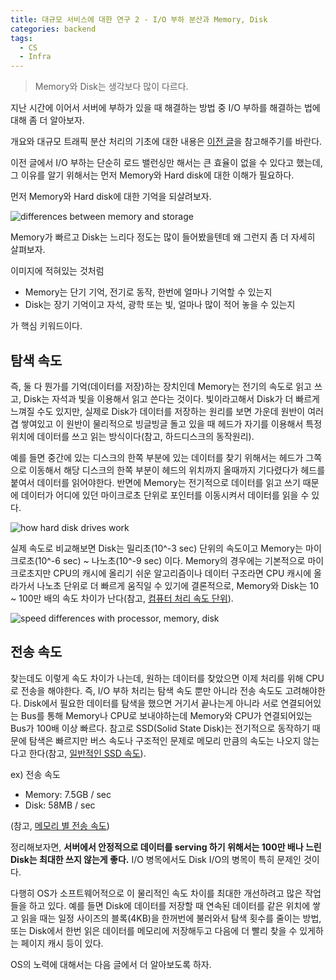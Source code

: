 ```yaml
---
title: 대규모 서비스에 대한 연구 2 - I/O 부하 분산과 Memory, Disk
categories: backend
tags:
  - CS
  - Infra
---
```


> Memory와 Disk는 생각보다 많이 다르다.

지난 시간에 이어서 서버에 부하가 있을 때 해결하는 방법 중 I/O 부하를 해결하는 법에 대해 좀 더 알아보자.

개요와 대규모 트래픽 분산 처리의 기초에 대한 내용은 [이전 글](https://chuck-park.github.io/cs/large-traffic-research-1/)을 참고해주기를 바란다.

이전 글에서 I/O 부하는 단순히 로드 밸런싱만 해서는 큰 효율이 없을 수 있다고 했는데, 그 이유를 알기 위해서는 먼저 Memory와 Hard disk에 대한 이해가 필요하다.

먼저 Memory와 Hard disk에 대한 기억을 되살려보자.

![differences between memory and storage](https://img1.daumcdn.net/thumb/R1280x0/?scode=mtistory2&fname=https%3A%2F%2Fblog.kakaocdn.net%2Fdn%2FqV2y5%2Fbtsi10a7j3J%2FSChrafB2eM2flV0uDB6WT1%2Fimg.webp)

Memory가 빠르고 Disk는 느리다 정도는 많이 들어봤을텐데 왜 그런지 좀 더 자세히 살펴보자.

이미지에 적혀있는 것처럼

- Memory는 단기 기억, 전기로 동작, 한번에 얼마나 기억할 수 있는지
- Disk는 장기 기억이고 자석, 광학 또는 빛, 얼마나 많이 적어 놓을 수 있는지

가 핵심 키워드이다.

## 탐색 속도
즉, 둘 다 뭔가를 기억(데이터를 저장)하는 장치인데 Memory는 전기의 속도로 읽고 쓰고, Disk는 자석과 빛을 이용해서 읽고 쓴다는 것이다. 빛이라고해서 Disk가 더 빠르게 느껴질 수도 있지만, 실제로 Disk가 데이터를 저장하는 원리를 보면 가운데 원반이 여러겹 쌓여있고 이 원반이 물리적으로 빙글빙글 돌고 있을 때 헤드가 자기를 이용해서 특정 위치에 데이터를 쓰고 읽는 방식이다(참고, 하드디스크의 동작원리).

예를 들면 중간에 있는 디스크의 한쪽 부분에 있는 데이터를 찾기 위해서는 헤드가 그쪽으로 이동해서 해당 디스크의 한쪽 부분이 헤드의 위치까지 올때까지 기다렸다가 헤드를 붙여서 데이터를 읽어야한다. 반면에 Memory는 전기적으로 데이터를 읽고 쓰기 때문에 데이터가 어디에 있던 마이크로초 단위로 포인터를 이동시켜서 데이터를 읽을 수 있다.

![how hard disk drives work](https://blog.kakaocdn.net/dn/td7FV/btsj09QLfMH/x3bigqN5Skm1266YKDeR51/img.gif)

실제 속도로 비교해보면 Disk는 밀리초(10^-3 sec) 단위의 속도이고 Memory는 마이크로초(10^-6 sec) ~ 나노초(10^-9 sec) 이다. Memory의 경우에는 기본적으로 마이크로초지만 CPU의 캐시에 올리기 쉬운 알고리즘이나 데이터 구조라면 CPU 캐시에 올라가서 나노초 단위로 더 빠르게 움직일 수 있기에 결론적으로, Memory와 Disk는 10 ~ 100만 배의 속도 차이가 난다(참고, [컴퓨터 처리 속도 단위](https://onlyit.tistory.com/entry/%EC%BB%B4%ED%93%A8%ED%84%B0-%EC%A0%80%EC%9E%A5%EB%8B%A8%EC%9C%84-%EB%B0%8F-%EC%B2%98%EB%A6%AC%EC%86%8D%EB%8F%84-%EB%8B%A8%EC%9C%84)).

![speed differences with processor, memory, disk](https://img1.daumcdn.net/thumb/R1280x0/?scode=mtistory2&fname=https%3A%2F%2Fblog.kakaocdn.net%2Fdn%2FLPrMc%2FbtsjZxEAkXC%2FlLHlbqPZ2k7t8NGfQp8oik%2Fimg.jpg)

## 전송 속도
찾는데도 이렇게 속도 차이가 나는데, 원하는 데이터를 찾았으면 이제 처리를 위해 CPU로 전송을 해야한다. 즉, I/O 부하 처리는 탐색 속도 뿐만 아니라 전송 속도도 고려해야한다. Disk에서 필요한 데이터를 탐색을 했으면 거기서 끝나는게 아니라 서로 연결되어있는 Bus를 통해 Memory나 CPU로 보내야하는데 Memory와 CPU가 연결되어있는 Bus가 100배 이상 빠르다. 참고로 SSD(Solid State Disk)는 전기적으로 동작하기 때문에 탐색은 빠르지만 버스 속도나 구조적인 문제로 메모리 만큼의 속도는 나오지 않는다고 한다(참고, [일반적인 SSD 속도](https://www.makeuseof.com/ways-test-ssd-speed-performance/#:~:text=Common%20speeds%20for%20an%20SSD,both%20read%20and%20write%20speeds.)).

ex) 전송 속도

- Memory: 7.5GB / sec
- Disk: 58MB / sec

(참고, [메모리 별 전송 속도](https://www.crucial.kr/support/memory-speeds-compatability))

정리해보자면, **서버에서 안정적으로 데이터를 serving 하기 위해서는 100만 배나 느린 Disk는 최대한 쓰지 않는게 좋다.** I/O 병목에서도 Disk I/O의 병목이 특히 문제인 것이다.

다행히 OS가 소프트웨어적으로 이 물리적인 속도 차이를 최대한 개선하려고 많은 작업들을 하고 있다. 예를 들면 Disk에 데이터를 저장할 때 연속된 데이터를 같은 위치에 쌓고 읽을 때는 일정 사이즈의 블록(4KB)을 한꺼번에 불러와서 탐색 횟수를 줄이는 방법, 또는 Disk에서 한번 읽은 데이터를 메모리에 저장해두고 다음에 더 빨리 찾을 수 있게하는 페이지 캐시 등이 있다.

OS의 노력에 대해서는 다음 글에서 더 알아보도록 하자.